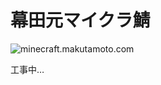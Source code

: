 幕田元マイクラ鯖
=====
![minecraft.makutamoto.com](https://img.shields.io/endpoint?url=https%3A%2F%2Fminecraft-server-status-badge.vercel.app%2Fapi%2Fserver%2Fminecraft.makutamoto.com%3Fport%3D25565)

工事中…

